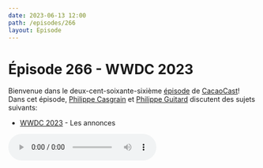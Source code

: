 ```yaml
---
date: 2023-06-13 12:00
path: /episodes/266
layout: Episode
---
```

# Épisode 266 - WWDC 2023
<p>Bienvenue dans le deux-cent-soixante-sixi&egrave;me&nbsp;<a href="https://cacaocast.com/media/cacaocast_266.mp3" title="CacaoCast Episode 266">épisode</a> de <a href="https://mastodon.world/@cacaocast" title="CacaoCast sur Mastodon.world">CacaoCast</a>! Dans cet épisode, <a href="https://mastodon.social/@philippec" title="Philippe Casgrain sur Mastodon.social">Philippe Casgrain</a> et <a href="https://mastodon.social/@philippeguitard" title="Philippe Guitard sur Mastodon.social">Philippe Guitard</a> discutent des sujets suivants:</p>
<ul>
<li><a href="https://events-delivery.apple.com/0105cftwpxxsfrpdwklppzjhjocakrsk/m3u8/vod_index-PQsoJoECcKHTYzphNkXohHsQWACugmET.m3u8" title="WWDC 2023">WWDC 2023</a> - Les annonces</li>
</ul>
<p><audio controls><source src="https://cacaocast.com/media/cacaocast_266.mp3" type="audio/mpeg"><source src="https://cacaocast.com/media/cacaocast_266.mp3" type="audio/mp4">Votre navigateur ne supporte pas l'élément audio / Your browser does not support the audio element.</audio></p>

